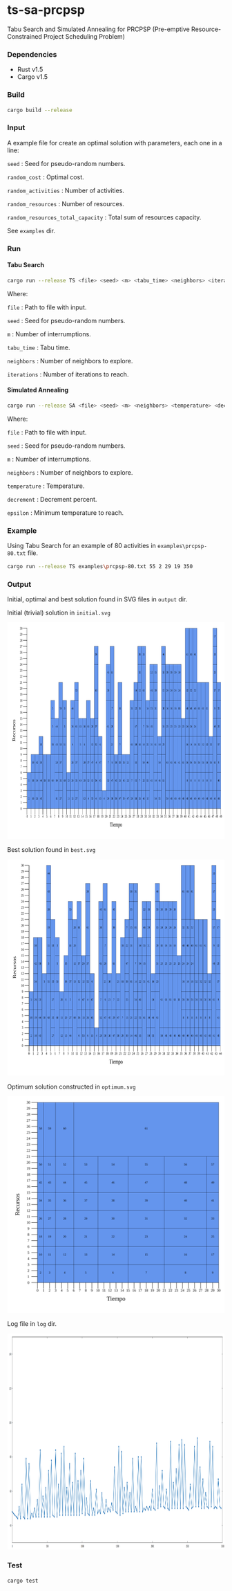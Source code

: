 # ts-sa-prcpsp
Tabu Search and Simulated Annealing for PRCPSP (Pre-emptive Resource-Constrained Project Scheduling Problem)

### Dependencies
* Rust v1.5
* Cargo v1.5

### Build
```bash
cargo build --release
```

### Input
A example file for create an optimal solution with parameters, each one in a line:

`seed` : Seed for pseudo-random numbers.

`random_cost` : Optimal cost.

`random_activities` : Number of activities.

`random_resources` : Number of resources.

`random_resources_total_capacity` : Total sum of resources capacity.

See `examples` dir. 

### Run

#### Tabu Search

```bash
cargo run --release TS <file> <seed> <m> <tabu_time> <neighbors> <iterations>
```
Where:

`file` : Path to file with input.

`seed` : Seed for pseudo-random numbers.

`m` : Number of interrumptions.

`tabu_time` : Tabu time.

`neighbors` : Number of neighbors to explore.

`iterations` : Number of iterations to reach.

#### Simulated Annealing

```bash
cargo run --release SA <file> <seed> <m> <neighbors> <temperature> <decrement> <epsilon>
```
Where:

`file` : Path to file with input.

`seed` : Seed for pseudo-random numbers.

`m` : Number of interrumptions.

`neighbors` : Number of neighbors to explore.

`temperature` : Temperature.

`decrement` : Decrement percent.

`epsilon` : Minimum temperature to reach.

### Example

Using Tabu Search for an example of 80 activities in `examples\prcpsp-80.txt` file.

```bash
cargo run --release TS examples\prcpsp-80.txt 55 2 29 19 350
```

### Output 

Initial, optimal and best solution found in SVG files in `output` dir.

Initial (trivial) solution in `initial.svg` 
<div class="col-md-offset">
  <img src="output/initial.svg" width="15000" height="500">
</div>

Best solution found in `best.svg`
<div class="col-md-offset">
  <img src="output/best.svg" width="15000" height="500">
</div>

Optimum solution constructed in `optimum.svg`
<div class="col-md-offset">
  <img src="output/optimum.svg" width="15000" height="500">
</div>

Log file in `log` dir.
<div class="col-md-offset">
  <img src="log/log.png" width="1500" height="500">
</div>

### Test
```bash
cargo test 
```
